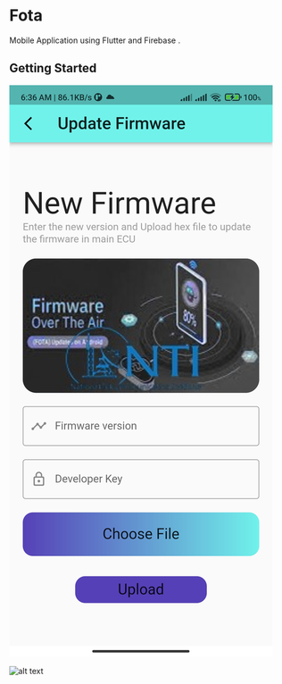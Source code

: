 # Fota

Mobile Application using Flutter and Firebase .

## Getting Started

![alt text](https://github.com/MaryamMagdy570/FOTA-NTI-GP/blob/Flutter-App/appScreenUpdate.jpg?raw=true)

![alt text](https://github.com/MaryamMagdy570/FOTA-NTI-GP/tree/Flutter-App/appScreenUpdateMain.jpg?raw=true)
